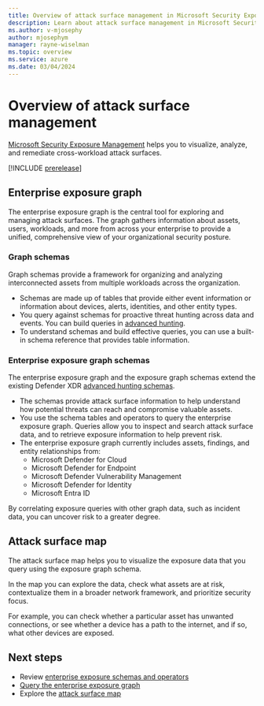 ```yaml
---
title: Overview of attack surface management in Microsoft Security Exposure Management
description: Learn about attack surface management in Microsoft Security Exposure Management. s
ms.author: v-mjosephy
author: mjosephym
manager: rayne-wiselman
ms.topic: overview
ms.service: azure
ms.date: 03/04/2024
---
```


# Overview of attack surface management

[Microsoft Security Exposure Management](microsoft-security-exposure-management.md) helps you to visualize, analyze, and remediate cross-workload attack surfaces.

[!INCLUDE [prerelease](../includes//prerelease.md)]

## Enterprise exposure graph

The enterprise exposure graph is the central tool for exploring and managing attack surfaces. The graph gathers information about assets, users, workloads, and more from across your enterprise to provide a unified, comprehensive view of your organizational security posture.

### Graph schemas

Graph schemas provide a framework for organizing and analyzing interconnected assets from multiple workloads across the organization.

- Schemas are made up of tables that provide either event information or information about devices, alerts, identities, and other entity types.
- You query against schemas for proactive threat hunting across data and events. You can build queries in [advanced hunting](/microsoft-365/security/defender/advanced-hunting-modes).
- To understand schemas and build effective queries, you can use a built-in schema reference that provides table information. 

### Enterprise exposure graph schemas

The enterprise exposure graph and the exposure graph schemas extend the existing Defender XDR [advanced hunting schemas](/microsoft-365/security/defender/advanced-hunting-schema-tables).

- The schemas provide attack surface information to help understand how potential threats can reach and compromise valuable assets.
- You use the schema tables and operators to query the enterprise exposure graph. Queries allow you to inspect and search attack surface data, and to retrieve exposure information to help prevent risk.
- The enterprise exposure graph currently includes assets, findings, and entity relationships from:
  - Microsoft Defender for Cloud
  - Microsoft Defender for Endpoint
  - Microsoft Defender Vulnerability Management
  - Microsoft Defender for Identity
  - Microsoft Entra ID

By correlating exposure queries with other graph data, such as incident data, you can uncover risk to a greater degree.

## Attack surface map

The attack surface map helps you to visualize the exposure data that you query using the exposure graph schema.  

In the map you can explore the data, check what assets are at risk, contextualize them in a broader network framework, and prioritize security focus.

For example, you can check whether a particular asset has unwanted connections, or see whether a device has a path to the internet, and if so, what other devices are exposed.  

## Next steps

- Review [enterprise exposure schemas and operators](schemas-operators.md)
- [Query the enterprise exposure graph](query-enterprise-exposure-graph.md)
- Explore the [attack surface map](enterprise-exposure-map.md)
